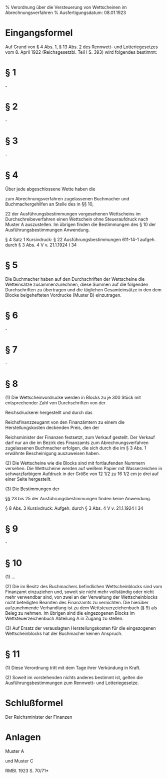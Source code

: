 % Verordnung über die Versteuerung von Wettscheinen im Abrechnungsverfahren
% Ausfertigungsdatum: 08.01.1923
 
# Eingangsformel

Auf Grund von § 4 Abs. 1, § 13 Abs. 2 des Rennwett- und Lotteriegesetzes vom 8. April 1922 (Reichsgesetzbl. Teil I S. 393) wird folgendes bestimmt:

# § 1

\-

# § 2

\-

# § 3

\-

# § 4

Über jede abgeschlossene Wette haben die

zum Abrechnungsverfahren zugelassenen Buchmacher und Buchmachergehilfen an Stelle des in §§ 10,

22 der Ausführungsbestimmungen vorgesehenen Wettscheins im Durchschreibeverfahren einen Wettschein ohne Steueraufdruck nach Muster A auszustellen. Im übrigen finden die Bestimmungen des § 10 der Ausführungsbestimmungen Anwendung.

§ 4 Satz 1 Kursivdruck: § 22 Ausführungsbestimmungen 611-14-1 aufgeh. durch § 3 Abs. 4 V v. 21.1.1924 I 34

# § 5

Die Buchmacher haben auf den Durchschriften der Wettscheine die Wetteinsätze zusammenzurechnen, diese Summen auf die folgenden Durchschriften zu übertragen und die täglichen Gesamteinsätze in den dem Blocke beigehefteten Vordrucke (Muster B) einzutragen.

# § 6

\-

# § 7

\-

# § 8

(1) Die Wettscheinvordrucke werden in Blocks zu je 300 Stück mit entsprechender Zahl von Durchschriften von der

Reichsdruckerei hergestellt und durch das

Reichsfinanzzeugamt von den Finanzämtern zu einem die Herstellungskosten deckenden Preis, den der

Reichsminister der Finanzen festsetzt, zum Verkauf gestellt. Der Verkauf darf nur an die im Bezirk des Finanzamts zum Abrechnungsverfahren zugelassenen Buchmacher erfolgen, die sich durch die im § 3 Abs. 1 erwähnte Bescheinigung auszuweisen haben.

(2) Die Wettscheine wie die Blocks sind mit fortlaufenden Nummern versehen. Die Wettscheine werden auf weißem Papier mit Wasserzeichen in schwarzfarbigem Aufdruck in der Größe von 12 1/2 zu 16 1/2 cm je drei auf einer Seite hergestellt.

(3) Die Bestimmungen der

§§ 23 bis 25 der Ausführungsbestimmungen finden keine Anwendung.

§ 8 Abs. 3 Kursivdruck: Aufgeh. durch § 3 Abs. 4 V v. 21.1.1924 I 34

# § 9

\-

# § 10

(1) ...

(2) Die im Besitz des Buchmachers befindlichen Wettscheinblocks sind vom Finanzamt einzuziehen und, soweit sie nicht mehr vollständig oder nicht mehr verwendbar sind, von zwei an der Verwaltung der Wettscheinblocks nicht beteiligten Beamten des Finanzamts zu vernichten. Die hierüber aufzunehmende Verhandlung ist zu dem Wettsteuerzeichenbuch (§ 9) als Beleg zu nehmen. Im übrigen sind die eingezogenen Blocks im Wettsteuerzeichenbuch Abteilung A in Zugang zu stellen.

(3) Auf Ersatz der verauslagten Herstellungskosten für die eingezogenen Wettscheinblocks hat der Buchmacher keinen Anspruch.

# § 11

(1) Diese Verordnung tritt mit dem Tage ihrer Verkündung in Kraft.

(2) Soweit im vorstehenden nichts anderes bestimmt ist, gelten die Ausführungsbestimmungen zum Rennwett- und Lotteriegesetze.

# Schlußformel

Der Reichsminister der Finanzen

# Anlagen

Muster A

und Muster C

RMBl. 1923 S. 70/71\*
